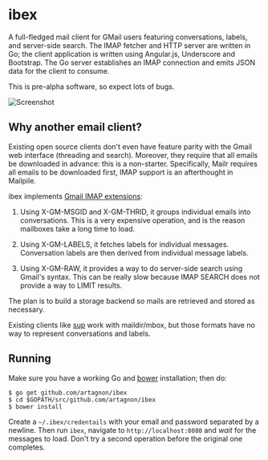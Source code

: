 # ibex

A full-fledged mail client for GMail users featuring conversations,
labels, and server-side search. The IMAP fetcher and HTTP server are
written in Go; the client application is written using Angular.js,
Underscore and Bootstrap. The Go server establishes an IMAP connection
and emits JSON data for the client to consume.

This is pre-alpha software, so expect lots of bugs.

![Screenshot](http://i.imgur.com/dui01HI.png)

## Why another email client?

Existing open source clients don't even have feature parity with the
Gmail web interface (threading and search). Moreover, they require
that all emails be downloaded in advance: this is a non-starter.
Specifically, Mailr requires all emails to be downloaded first, IMAP
support is an afterthought in Mailpile.

ibex implements [Gmail IMAP
extensions](https://developers.google.com/gmail/imap_extensions):

1. Using X-GM-MSGID and X-GM-THRID, it groups individual emails into
   conversations. This is a very expensive operation, and is the
   reason mailboxes take a long time to load.

2. Using X-GM-LABELS, it fetches labels for individual
   messages. Conversation labels are then derived from individual
   message labels.

3. Using X-GM-RAW, it provides a way to do server-side search using
   Gmail's syntax. This can be really slow because IMAP SEARCH does
   not provide a way to LIMIT results.

The plan is to build a storage backend so mails are retrieved and
stored as necessary.

Existing clients like [sup](http://supmua.org) work with maildir/mbox,
but those formats have no way to represent conversations and labels.

## Running

Make sure you have a working Go and
[bower](https://github.com/bower/bower) installation; then do:

```
$ go get github.com/artagnon/ibex
$ cd $GOPATH/src/github.com/artagnon/ibex
$ bower install
```

Create a `~/.ibex/credentails` with your email and password separated by
a newline. Then run `ibex`, navigate to `http://localhost:8080` and
*wait* for the messages to load. Don't try a second operation before
the original one completes.

